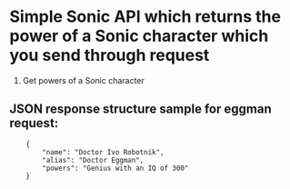 # Simple Sonic API which returns the power of a Sonic character which you send through request

1. Get powers of a Sonic character

## JSON response structure sample for eggman request:
```
    {
        "name": "Doctor Ivo Robotnik",
        "alias": "Doctor Eggman",
        "powers": "Genius with an IQ of 300"
    }
```
